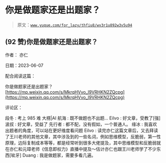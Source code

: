 # 你是做题家还是出题家？

> 原文：[`www.yuque.com/for_lazy/thfiu8/wv3r1u892w3v5u94`](https://www.yuque.com/for_lazy/thfiu8/wv3r1u892w3v5u94)



## (92 赞)你是做题家还是出题家？ 

作者： 亦仁 

日期：2023-06-07 

配合阅读这篇： 

你是做题家还是出题家？[https://mp.weixin.qq.com/s/MkrqHVvo_l9VRHKN2ZQcpg](https://mp.weixin.qq.com/s/MkrqHVvo_l9VRHKN2ZQcpg) 

评论区： 

段冬 : 考上 985 难 大楞|AI 航海 : 既不做题也不出题… Eilvo : 好文章，受教了[强] 波叔 : 好文章，受益了 先行者 : 都不配，没有假如，一个普通人。 缘冰 : 我喜欢出题者的角度，可以站在更好维度看问题 Eilvo : 读完亦仁这篇文章后，又去拜读了王川老师的其他文章，其中涉及到的一些名词，例如思维模型，反脆弱，第一性原理，边际复制成本等等，都是经常听到很多大佬提及，其中思维模型和反脆弱就在亦仁和元璋老师《信息即权力》直播中提及～估计亦仁也跟王川老师学了不少东西[呲牙] Duang : 我是做题家，需要多看几遍。